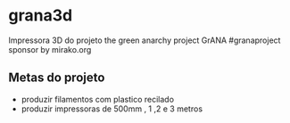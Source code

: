 # grana3d
Impressora 3D do projeto the green anarchy project GrANA #granaproject sponsor by mirako.org

## Metas do projeto
- produzir filamentos com plastico recilado
- produzir impressoras de 500mm , 1 ,2 e 3 metros
